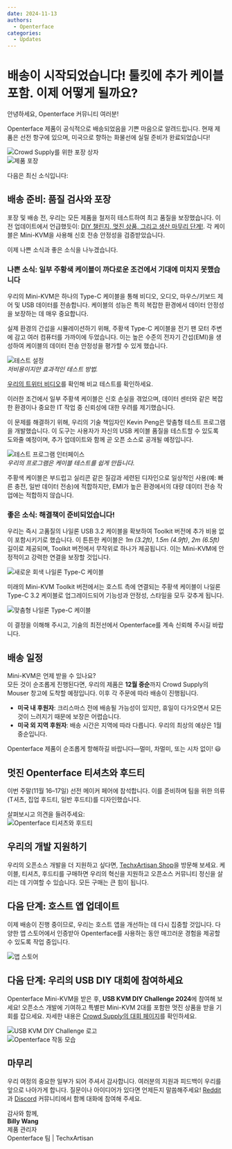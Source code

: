 ```yaml
---
date: 2024-11-13
authors:
  - Openterface
categories:
  - Updates
---
```


# 배송이 시작되었습니다! 툴킷에 추가 케이블 포함. 이제 어떻게 될까요?

안녕하세요, Openterface 커뮤니티 여러분!

Openterface 제품이 공식적으로 배송되었음을 기쁜 마음으로 알려드립니다. 현재 제품은 선전 항구에 있으며, 미국으로 향하는 화물선에 실릴 준비가 완료되었습니다!

![Crowd Supply를 위한 포장 상자](pic/241107-s.jpeg)  
![제품 포장](pic/241107-p.jpg)

다음은 최신 소식입니다:

## 배송 준비: 품질 검사와 포장

포장 및 배송 전, 우리는 모든 제품을 철저히 테스트하여 최고 품질을 보장했습니다. 이전 업데이트에서 언급했듯이: [DIY 챌린지, 멋진 상품, 그리고 생산 마무리 단계!](https://www.crowdsupply.com/techxartisan/openterface-mini-kvm/updates/diy-challenge-cool-prizes-and-production-nears-the-finish-line). 각 케이블은 Mini-KVM을 사용해 신호 전송 안정성을 검증받았습니다.

이제 나쁜 소식과 좋은 소식을 나누겠습니다.

### 나쁜 소식: 일부 주황색 케이블이 까다로운 조건에서 기대에 미치지 못했습니다

우리의 Mini-KVM은 하나의 Type-C 케이블을 통해 비디오, 오디오, 마우스/키보드 제어 및 USB 데이터를 전송합니다. 케이블의 성능은 특히 복잡한 환경에서 데이터 안정성을 보장하는 데 매우 중요합니다.

실제 환경의 간섭을 시뮬레이션하기 위해, 주황색 Type-C 케이블을 전기 팬 모터 주변에 감고 여러 컴퓨터를 가까이에 두었습니다. 이는 높은 수준의 전자기 간섭(EMI)을 생성하여 케이블의 데이터 전송 안정성을 평가할 수 있게 했습니다.

![테스트 설정](pic/241107-0.jpg)  
*저비용이지만 효과적인 테스트 방법.*

[우리의 트위터 비디오](https://x.com/TechxArtisan/status/1856559677296816347)를 확인해 비교 테스트를 확인하세요.

이러한 조건에서 일부 주황색 케이블은 신호 손실을 겪었으며, 데이터 센터와 같은 복잡한 환경이나 중요한 IT 작업 중 신뢰성에 대한 우려를 제기했습니다.

이 문제를 해결하기 위해, 우리의 기술 책임자인 Kevin Peng은 맞춤형 테스트 프로그램을 개발했습니다. 이 도구는 사용자가 자신의 USB 케이블 품질을 테스트할 수 있도록 도와줄 예정이며, 추가 업데이트와 함께 곧 오픈 소스로 공개될 예정입니다.

![테스트 프로그램 인터페이스](pic/241107-1.jpg)  
*우리의 프로그램은 케이블 테스트를 쉽게 만듭니다.*

주황색 케이블은 부드럽고 실리콘 같은 질감과 세련된 디자인으로 일상적인 사용(예: 빠른 충전, 일반 데이터 전송)에 적합하지만, EMI가 높은 환경에서의 대량 데이터 전송 작업에는 적합하지 않습니다.

### 좋은 소식: 해결책이 준비되었습니다!

우리는 즉시 고품질의 나일론 USB 3.2 케이블을 확보하여 Toolkit 버전에 추가 비용 없이 포함시키기로 했습니다. 이 튼튼한 케이블은 *1m (3.2ft)*, *1.5m (4.9ft)*, *2m (6.5ft)* 길이로 제공되며, Toolkit 버전에서 무작위로 하나가 제공됩니다. 이는 Mini-KVM에 안정적이고 강력한 연결을 보장할 것입니다.

![새로운 회색 나일론 Type-C 케이블](pic/241107-2.jpg)

미래의 Mini-KVM Toolkit 버전에서는 호스트 측에 연결되는 주황색 케이블이 나일론 Type-C 3.2 케이블로 업그레이드되어 기능성과 안정성, 스타일을 모두 갖추게 됩니다.

![맞춤형 나일론 Type-C 케이블](pic/241107-3.jpg)

이 결정을 이해해 주시고, 기술의 최전선에서 Openterface를 계속 신뢰해 주시길 바랍니다.

## 배송 일정

Mini-KVM은 언제 받을 수 있나요?  
모든 것이 순조롭게 진행된다면, 우리의 제품은 **12월 중순**까지 Crowd Supply의 Mouser 창고에 도착할 예정입니다. 이후 각 주문에 따라 배송이 진행됩니다.

- **미국 내 후원자**: 크리스마스 전에 배송될 가능성이 있지만, 휴일이 다가오면서 모든 것이 느려지기 때문에 보장은 어렵습니다.  
- **미국 외 지역 후원자**: 배송 시간은 지역에 따라 다릅니다. 우리의 최상의 예상은 1월 중순입니다.

Openterface 제품이 순조롭게 항해하길 바랍니다—멀미, 차멀미, 또는 시차 없이! 😃

## 멋진 Openterface 티셔츠와 후드티

이번 주말(11월 16–17일) 선전 메이커 페어에 참석합니다. 이를 준비하며 팀을 위한 의류(T셔츠, 집업 후드티, 일반 후드티)를 디자인했습니다.

살펴보시고 의견을 들려주세요:  
![Openterface 티셔츠와 후드티](pic/241107-c.jpg)

## 우리의 개발 지원하기

우리의 오픈소스 개발을 더 지원하고 싶다면, [TechxArtisan Shop](https://shop.techxartisan.com/)을 방문해 보세요. 케이블, 티셔츠, 후드티를 구매하면 우리의 혁신을 지원하고 오픈소스 커뮤니티 정신을 살리는 데 기여할 수 있습니다. 모든 구매는 큰 힘이 됩니다.

## 다음 단계: 호스트 앱 업데이트

이제 배송이 진행 중이므로, 우리는 호스트 앱을 개선하는 데 다시 집중할 것입니다. 다양한 앱 스토어에서 인증받아 Openterface를 사용하는 동안 매끄러운 경험을 제공할 수 있도록 작업 중입니다.

![앱 스토어](pic/241107-4.png)

## 다음 단계: 우리의 USB DIY 대회에 참여하세요

Openterface Mini-KVM을 받은 후, **USB KVM DIY Challenge 2024**에 참여해 보세요! 오픈소스 개발에 기여하고 특별판 Mini-KVM 2대를 포함한 멋진 상품을 받을 기회를 잡으세요. 자세한 내용은 [Crowd Supply의 대회 페이지](https://www.crowdsupply.com/techxartisan/usb-kvm-diy-challenge-2024)를 확인하세요.

![USB KVM DIY Challenge 로고](pic/usb-kvm-diy-2024-logo.svg)  
![Openterface 작동 모습](pic/openterface-241017-03_jpg_md-xl.jpg)

## 마무리

우리 여정의 중요한 일부가 되어 주셔서 감사합니다. 여러분의 지원과 피드백이 우리를 앞으로 나아가게 합니다. 질문이나 아이디어가 있다면 언제든지 말씀해주세요! [Reddit](https://openterface.com/reddit)과 [Discord](https://openterface.com/discord) 커뮤니티에서 함께 대화에 참여해 주세요.

감사와 함께,  
**Billy Wang**  
제품 관리자  
Openterface 팀 | TechxArtisan
